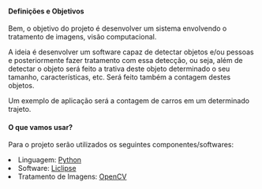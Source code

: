 <h4> Definições e Objetivos </h4>

<p> Bem, o objetivo do projeto é desenvolver um sistema envolvendo o tratamento de imagens, visão computacional.</p>
<p> A ideia é desenvolver um software capaz de detectar objetos e/ou pessoas e posteriormente fazer tratamento com essa detecção, ou seja, além de detectar o objeto será feito a trativa deste objeto determinado o seu tamanho, características, etc. Será feito também a contagem destes objetos.</p>
<p> Um exemplo de aplicação será a contagem de carros em um determinado trajeto.</p>

<h4> O que vamos usar? </h4>

<p> Para o projeto serão utilizados os seguintes componentes/softwares: </p>
<li> Linguagem: <a href="https://www.google.com.br/url?sa=t&rct=j&q=&esrc=s&source=web&cd=1&cad=rja&uact=8&ved=0ahUKEwj_kJb7wY3YAhVIPJAKHUjlAVUQFggoMAA&url=https%3A%2F%2Fwww.python.org%2F&usg=AOvVaw0QREvGsjwHKp2GtoYvs1JH"> Python </a></li>
<li> Software: <a href="https://www.liclipse.com/"> Liclipse</a> </li>
<li> Tratamento de Imagens: <a href="https://www.google.com.br/url?sa=t&rct=j&q=&esrc=s&source=web&cd=1&cad=rja&uact=8&ved=0ahUKEwj797KKw43YAhWKi5AKHXHcAXEQFggoMAA&url=https%3A%2F%2Fopencv.org%2F&usg=AOvVaw0nLWFztJIlbNMAYoheT9Qm"> OpenCV </a> </li>
